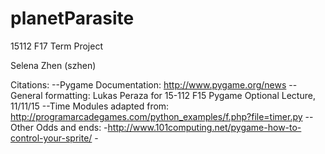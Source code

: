 # planetParasite
15112 F17 Term Project


Selena Zhen (szhen)

Citations: 
--Pygame Documentation: http://www.pygame.org/news
--General formatting: Lukas Peraza for 15-112 F15 Pygame Optional Lecture, 11/11/15
--Time Modules adapted from: http://programarcadegames.com/python_examples/f.php?file=timer.py
--Other Odds and ends: 
    -http://www.101computing.net/pygame-how-to-control-your-sprite/
    -
